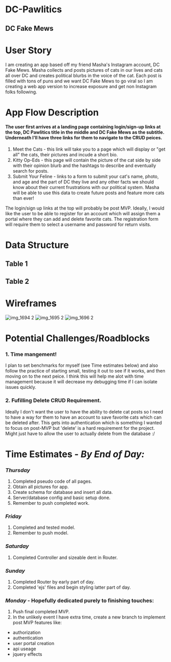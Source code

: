 # DC-Pawlitics
## **DC Fake Mews**

# User Story 
I am creating an app based off my friend Masha's Instagram account, DC Fake Mews. Masha collects and posts pictures of cats in our lives and cats all over DC and creates political blurbs in the voice of the cat. Each post is filled with tons of puns and we want DC Fake Mews to go viral so I am creating a web app version to increase exposure and get non Instagram folks following. 

# App Flow Description

 #### The user first arrives at a landing page containing login/sign-up links at the top, DC Pawlitics title in the middle and DC Fake Mews as the subtitle. Underneath I'll have three links for them to navigate to the CRUD peices. 
  1. Meet the Cats - this link will take you to a page which will display or "get all" the cats, their pictures and incude a short bio. 
  2. Kitty Op-Eds - this page will contain the picture of the cat side by side with their opinion blurb and the hashtags to describe and eventually search for posts. 
  3. Submit Your Feline - links to a form to submit your cat's name, photo, and age and the part of DC they live and any other facts we should know about their current frustrations with our political system. Masha will be able to use this data to create future posts and feature more cats than ever! 

The login/sign up links at the top will probably be post MVP. Ideally, I would like the user to be able to register for an account which will assign them a portal where they can add and delete favorite cats. The registration form will require them to select a username and password for return visits. 

# Data Structure 

## Table 1

## Table 2

# Wireframes

![img_1694 2](https://git.generalassemb.ly/storage/user/9780/files/0c7ea7c4-4345-11e8-9886-948df9e2eca1)
![img_1695 2](https://git.generalassemb.ly/storage/user/9780/files/2e3c209e-4345-11e8-8141-53efb931acae)
![img_1696 2](https://git.generalassemb.ly/storage/user/9780/files/35b34d7a-4345-11e8-972e-dbb0c35060cb)


# Potential Challenges/Roadblocks

### 1. Time mangement!
I plan to set benchmarks for myself (see Time estimates below) and also follow the practice of starting small, testing it out to see if it works, and then moving on to the next peice. I think this will help me alot with time management because it will decrease my debugging time if I can isolate issues quickly. 

### 2. Fufilling Delete CRUD Requirement. 
Ideally I don't want the user to have the ability to delete cat posts so I need to have a way for them to have an account to save favorite cats which can be deleted after. This gets into authentication which is something I wanted to focus on post-MVP but 'delete' is a hard requirement for the project. Might just have to allow the user to actually delete from the database :/

# Time Estimates - *By End of Day:*
 ### *Thursday* 
 1. Completed pseudo code of all pages. 
 2. Obtain all pictures for app. 
 3. Create schema for database and insert all data. 
 4. Server/database config and basic setup done.
 5. Remember to push completed work. 
 ### *Friday*
1. Completed and tested model.
2. Remember to push model. 
 ### *Saturday* 
1. Completed Controller and sizeable dent in Router.
 ### *Sunday*
 1. Completed Router by early part of day. 
 2. Completed 'ejs' files and begin styling latter part of day. 
 ### *Monday* - Hopefully dedicated purely to finishing touches: 
 1. Push final completed MVP. 
 2. In the unlikely event I have extra time, create a new branch to implement post MVP features like:
 * authorization
 * authentication
 * user portal creation
 * api useage 
 * jquery effects
